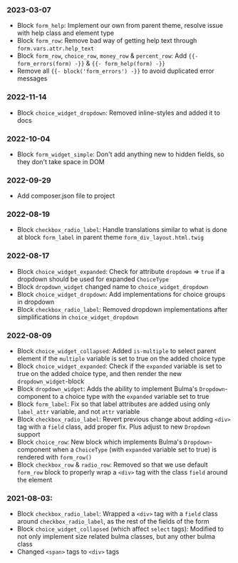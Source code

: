 ### 2023-03-07
* Block `form_help`: Implement our own from parent theme, resolve issue with help class and element type
* Block `form_row`: Remove bad way of getting help text through `form.vars.attr.help_text`
* Block `form_row`, `choice_row`, `money_row` & `percent_row`: Add `{{- form_errors(form) -}}` & `{{- form_help(form) -}}`
* Remove all `{{- block('form_errors') -}}` to avoid duplicated error messages

### 2022-11-14
* Block `choice_widget_dropdown`: Removed inline-styles and added it to docs

### 2022-10-04
* Block `form_widget_simple`: Don't add anything new to hidden fields, so they don't take space in DOM

### 2022-09-29
* Add composer.json file to project

### 2022-08-19
* Block `checkbox_radio_label`: Handle translations similar to what is done at block `form_label` in parent theme `form_div_layout.html.twig`

### 2022-08-17
* Block `choice_widget_expanded`: Check for attribute `dropdown` => `true` if a dropdown should be used for expanded `ChoiceType`
* Block `dropdown_widget` changed name to `choice_widget_dropdown`
* Block `choice_widget_dropdown`: Add implementations for choice groups in dropdown
* Block `checkbox_radio_label`: Removed dropdown implementations after simplifications in `choice_widget_dropdown`

### 2022-08-09
* Block `choice_widget_collapsed`: Added `is-multiple` to select parent element if the `multiple` variable is set to true on the added choice type
* Block `choice_widget_expanded`: Check if the `expanded` variable is set to true on the added choice type, and then render the new `dropdown_widget`-block
* Block `dropdown_widget`: Adds the ability to implement Bulma's `Dropdown`-component to a choice type with the `expanded` variable set to true
* Block `form_label`: Fix so that label attributes are added using only `label_attr` variable, and not `attr` variable
* Block `checkbox_radio_label`: Revert previous change about adding `<div>` tag with a `field` class, add proper fix. Plus adjust to new `Dropdown` support
* Block `choice_row`: New block which implements Bulma's `Dropdown`-component when a `ChoiceType` (with `expanded` variable set to true) is rendered with `form_row()`
* Block `checkbox_row` & `radio_row`: Removed so that we use default `form_row` block to properly wrap a `<div>` tag with the class `field` around the element

### 2021-08-03:
* Block `checkbox_radio_label`: Wrapped a `<div>` tag with a `field` class around `checkbox_radio_label`, as the rest of the fields of the form
* Block `choice_widget_collapsed` (which affect `select` tags): Modified to not only implement size related bulma classes, but any other bulma class
* Changed `<span>` tags to `<div>` tags
